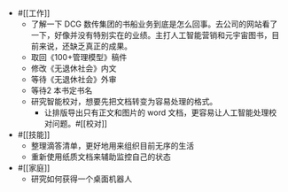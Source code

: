 - #[[工作]]
    - 了解一下 DCG 数传集团的书船业务到底是怎么回事。去公司的网站看了一下，好像并没有特别实在的业绩。主打人工智能营销和元宇宙图书，目前来说，还缺乏真正的成果。
    - 取回《100+管理模型》稿件
    - 修改《无退休社会》内文
    - 等待《无退休社会》外审
    - 等待2 本书定书名
    - 研究智能校对，想要先把文档转变为容易处理的格式。
        - 让排版导出只有正文和图片的 word 文档，更容易让人工智能处理校对问题。#[[校对]]
- #[[技能]]
    - 整理滴答清单，更好地用来组织目前无序的生活
    - 重新使用纸质文档来辅助监控自己的状态
- #[[家庭]]
    - 研究如何获得一个桌面机器人
